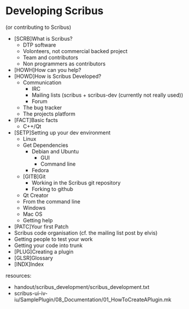 # Developing Scribus

(or contributing to Scribus)


- [SCRB]What is Scribus?
  - DTP software
  - Volonteers, not commercial backed project
  - Team and contributors
  - Non programmers as contributors
- [HOWH]How can you help?
- [HOWD]How is Scribus Developed?
  - Communication
	- IRC
	- Mailing lists
	  (scribus + scribus-dev (currently not really used))
	- Forum
  - The bug tracker
  - The projects platform
- [FACT]Basic facts
  - C++/Qt
- [SETP]Setting up your dev environment
  - Linux
  - Get Dependencies
    - Debian and Ubuntu
	  - GUI
	  - Command line
	- Fedora
  - [GITB]Git
    - Working in the Scribus git repository
    - Forking to github
  - Qt Creator
  - From the command line
  - Windows
  - Mac OS
  - Getting help
- [PATC]Your first Patch
- Scribus code organisation
  (cf. the mailing list post by elvis)
- Getting people to test your work
- Getting your code into trunk
- [PLUG]Creating a plugin
- [GLSR]Glossary
- [INDX]Index


resources:
- handout/scribus\_development/scribus\_development.txt
- scribus-ui-iv-iu/SamplePlugin/08\_Documentation/01\_HowToCreateAPlugin.mk
